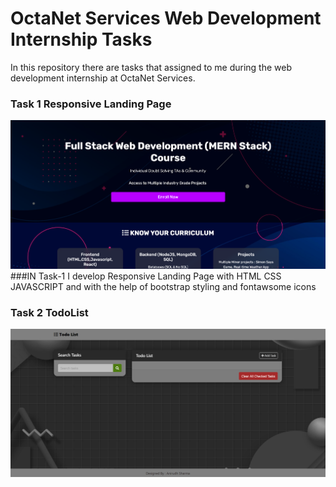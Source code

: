# OctaNet Services Web Development Internship Tasks
In this repository there are tasks that assigned to me during the web development internship at OctaNet Services.
### Task 1 Responsive Landing Page
![Task 1 Screenshot](demo/LandingPage.png)
###IN Task-1 I develop Responsive Landing Page with HTML CSS JAVASCRIPT and with the help of bootstrap styling and fontawsome icons

### Task 2 TodoList
![Task 2 Screenshot](demo/TodoList.png)

